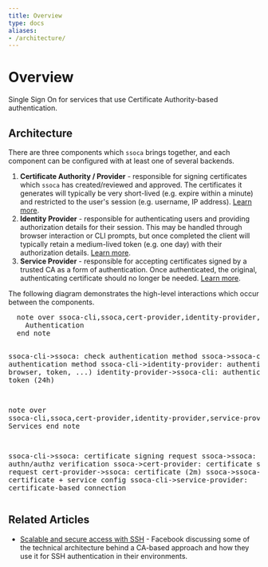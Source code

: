 ```yaml
---
title: Overview
type: docs
aliases:
- /architecture/
---
```


# Overview

Single Sign On for services that use Certificate Authority-based authentication.


## Architecture

There are three components which `ssoca` brings together, and each component can be configured with at least one of several backends.

1. **Certificate Authority / Provider** - responsible for signing certificates which `ssoca` has created/reviewed and approved. The certificates it generates will typically be very short-lived (e.g. expire within a minute) and restricted to the user's session (e.g. username, IP address). [Learn more](certauth).
1. **Identity Provider** - responsible for authenticating users and providing authorization details for their session. This may be handled through browser interaction or CLI prompts, but once completed the client will typically retain a medium-lived token (e.g. one day) with their authorization details. [Learn more](authn).
1. **Service Provider** - responsible for accepting certificates signed by a trusted CA as a form of authentication. Once authenticated, the original, authenticating certificate should no longer be needed. [Learn more](service).

The following diagram demonstrates the high-level interactions which occur between the components.

<div class="wsd" wsd_style="roundgreen"><pre>
  note over ssoca-cli,ssoca,cert-provider,identity-provider,service-provider
    Authentication
  end note

  ssoca-cli->ssoca: check authentication method
  ssoca->ssoca-cli: authentication method
  ssoca-cli->identity-provider: authenticate (via browser, token, ...)
  identity-provider->ssoca-cli: authentication token (24h)

  note over ssoca-cli,ssoca,cert-provider,identity-provider,service-provider
    Services
  end note

  ssoca-cli->ssoca: certificate signing request
  ssoca->ssoca: authn/authz verification
  ssoca->cert-provider: certificate signing request
  cert-provider->ssoca: certificate (2m)
  ssoca->ssoca-cli: certificate + service config
  ssoca-cli->service-provider: certificate-based connection
</pre></div>

<script type="text/javascript" src="https://www.websequencediagrams.com/service.js"></script>


## Related Articles

 * [Scalable and secure access with SSH](https://code.fb.com/security/scalable-and-secure-access-with-ssh/) - Facebook discussing some of the technical architecture behind a CA-based approach and how they use it for SSH authentication in their environments.
